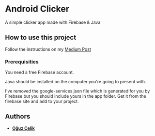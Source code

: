 # Android Clicker

A simple clicker app made with Firebase & Java

## How to use this project

Follow the instructions on my [Medium Post](https://medium.com/@oguzcelik/diy-clicker-with-java-firebase-6ca8d1b99450#.5n6diz72b)

### Prerequisities

You need a free Firebase account.

Java should be installed on the computer you're going to present with.

I've removed the google-services.json file which is generated for you by Firebase but you should include yours in the app folder. Get it from the firebase site and add to your project.

## Authors

* [**Oğuz Çelik**](https://github.com/oguzcelikk)
